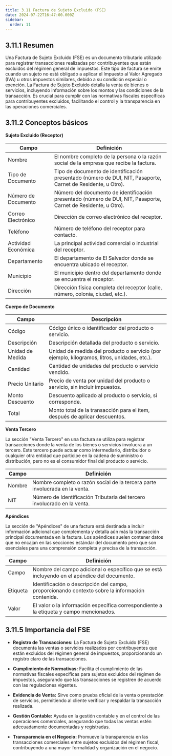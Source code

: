 ```yaml
---
title: 3.11 Factura de Sujeto Excluido (FSE)
date: 2024-07-22T16:47:00.000Z
sidebar:
  order: 11
---
```

## 3.11.1 Resumen

Una Factura de Sujeto Excluido (FSE) es un documento tributario utilizado para registrar transacciones realizadas por contribuyentes que están excluidos del régimen general de impuestos. Este tipo de factura se emite cuando un sujeto no está obligado a aplicar el Impuesto al Valor Agregado (IVA) u otros impuestos similares, debido a su condición especial o exención. La Factura de Sujeto Excluido detalla la venta de bienes o servicios, incluyendo información sobre los montos y las condiciones de la transacción. Es crucial para cumplir con las normativas fiscales específicas para contribuyentes excluidos, facilitando el control y la transparencia en las operaciones comerciales.

## 3.11.2 Conceptos básicos

**Sujeto Excluido (Receptor)**

| Campo | Definición |
| --- | --- |
| Nombre | El nombre completo de la persona o la razón social de la empresa que recibe la factura. |
| Tipo de Documento | Tipo de documento de identificación presentado (número de DUI, NIT, Pasaporte, Carnet de Residente, u Otro). |
| Número de Documento | Número del documento de identificación presentado (número de DUI, NIT, Pasaporte, Carnet de Residente, u Otro). |
| Correo Electrónico | Dirección de correo electrónico del receptor. |
| Teléfono | Número de teléfono del receptor para contacto. |
| Actividad Económica | La principal actividad comercial o industrial del receptor. |
| Departamento | El departamento de El Salvador donde se encuentra ubicado el receptor. |
| Municipio | El municipio dentro del departamento donde se encuentra el receptor. |
| Dirección | Dirección física completa del receptor (calle, número, colonia, ciudad, etc.). |

**Cuerpo de Documento**

| Campo | Descripción |
| --- | --- |
| Código | Código único o identificador del producto o servicio. |
| Descripción | Descripción detallada del producto o servicio. |
| Unidad de Medida | Unidad de medida del producto o servicio (por ejemplo, kilogramos, litros, unidades, etc.). |
| Cantidad | Cantidad de unidades del producto o servicio vendido. |
| Precio Unitario | Precio de venta por unidad del producto o servicio, sin incluir impuestos. |
| Monto Descuento | Descuento aplicado al producto o servicio, si corresponde. |
| Total | Monto total de la transacción para el ítem, después de aplicar descuentos. |

**Venta Tercero**

La sección "Venta Tercero" en una factura se utiliza para registrar transacciones donde la venta de los bienes o servicios involucra a un tercero. Este tercero puede actuar como intermediario, distribuidor o cualquier otra entidad que participe en la cadena de suministro o distribución, pero no es el consumidor final del producto o servicio.

| Campo | Definición |
| --- | --- |
| Nombre | Nombre completo o razón social de la tercera parte involucrada en la venta. |
| NIT | Número de Identificación Tributaria del tercero involucrado en la venta. |

**Apéndices**

La sección de "Apéndices" de una factura está destinada a incluir información adicional que complementa y detalla aún más la transacción principal documentada en la factura. Los apéndices suelen contener datos que no encajan en las secciones estándar del documento pero que son esenciales para una comprensión completa y precisa de la transacción.

| Campo | Definición |
| --- | --- |
| Campo | Nombre del campo adicional o específico que se está incluyendo en el apéndice del documento. |
| Etiqueta | Identificación o descripción del campo, proporcionando contexto sobre la información contenida. |
| Valor | El valor o la información específica correspondiente a la etiqueta y campo mencionados. |

## 3.11.5 Importancia del FSE

- **Registro de Transacciones:** La Factura de Sujeto Excluido (FSE) documenta las ventas o servicios realizados por contribuyentes que están excluidos del régimen general de impuestos, proporcionando un registro claro de las transacciones.

- **Cumplimiento de Normativas:** Facilita el cumplimiento de las normativas fiscales específicas para sujetos excluidos del régimen de impuestos, asegurando que las transacciones se registren de acuerdo con las regulaciones vigentes.

- **Evidencia de Venta:** Sirve como prueba oficial de la venta o prestación de servicios, permitiendo al cliente verificar y respaldar la transacción realizada.

- **Gestión Contable:** Ayuda en la gestión contable y en el control de las operaciones comerciales, asegurando que todas las ventas estén adecuadamente documentadas y registradas.

- **Transparencia en el Negocio:** Promueve la transparencia en las transacciones comerciales entre sujetos excluidos del régimen fiscal, contribuyendo a una mayor formalidad y organización en el negocio.






 
